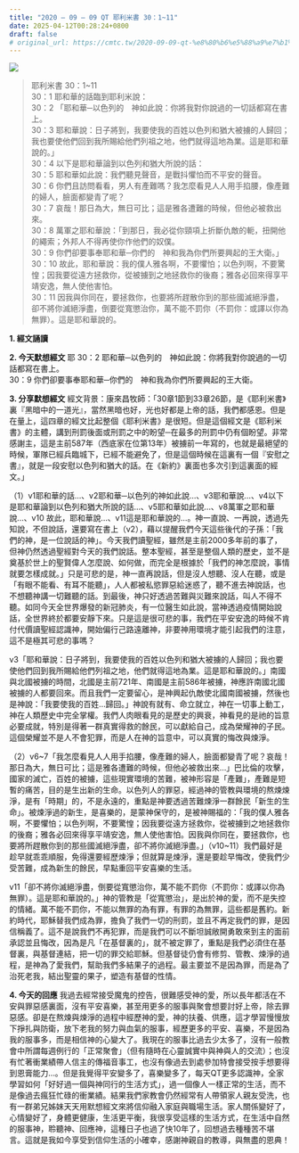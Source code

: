 ```yaml
---
title: "2020 – 09 – 09 QT 耶利米書 30：1~11"
date: 2025-04-12T00:28:24+0800
draft: false
# original_url: https://cmtc.tw/2020-09-09-qt-%e8%80%b6%e5%88%a9%e7%b1%b3%e6%9b%b8-30%ef%bc%9a111
---
```


![](/images/qt.jpg)
> 耶利米書 30：1\~11  
> 30：1 耶和華的話臨到耶利米說：  
> 30：2 「耶和華─以色列的　神如此說：你將我對你說過的一切話都寫在書上。  
> 30：3 耶和華說：日子將到，我要使我的百姓以色列和猶大被擄的人歸回；我也要使他們回到我所賜給他們列祖之地，他們就得這地為業。這是耶和華說的。」  
> 30：4 以下是耶和華論到以色列和猶大所說的話：  
> 30：5 耶和華如此說：我們聽見聲音，是戰抖懼怕而不平安的聲音。  
> 30：6 你們且訪問看看，男人有產難嗎？我怎麼看見人人用手掐腰，像產難的婦人，臉面都變青了呢？  
> 30：7 哀哉！那日為大，無日可比；這是雅各遭難的時候，但他必被救出來。  
> 30：8 萬軍之耶和華說：「到那日，我必從你頸項上折斷仇敵的軛，扭開他的繩索；外邦人不得再使你作他們的奴僕。  
> 30：9 你們卻要事奉耶和華─你們的　神和我為你們所要興起的王大衛。」  
> 30：10 故此，耶和華說：我的僕人雅各啊，不要懼怕；以色列啊，不要驚惶；因我要從遠方拯救你，從被擄到之地拯救你的後裔；雅各必回來得享平靖安逸，無人使他害怕。  
> 30：11 因我與你同在，要拯救你，也要將所趕散你到的那些國滅絕淨盡，卻不將你滅絕淨盡，倒要從寬懲治你，萬不能不罰你（不罰你：或譯以你為無罪）。這是耶和華說的。

**1. 經文誦讀**

**2.  今天默想經文**
耶 30：2 耶和華─以色列的　神如此說：你將我對你說過的一切話都寫在書上。  
30：9 你們卻要事奉耶和華─你們的　神和我為你們所要興起的王大衛。

**3. 分享默想經文**
經文背景：康來昌牧師：「30章1節到33章26節，是《耶利米書》裏『黑暗中的一道光』，當然黑暗也好，光也好都是上帝的話，我們都感恩。但是在量上，這四章的經文比起整個《耶利米書》是很短。但是這個經文是《耶利米書》的主體，講到刑罰後面或刑罰之中的盼望─在最多的刑罰中仍有個盼望。非常感謝主，這是主前587年（西底家在位第13年）被擄前一年寫的，也就是最絕望的時候，軍隊已經兵臨城下，已經不能避免了，但是這個時候在這裏有一個『安慰之書』，就是一段安慰以色列和猶大的話。在《新約》裏面也多次引到這裏面的經文。」

（1）v1耶和華的話…、v2耶和華─以色列的神如此說…、v3耶和華說…、v4以下是耶和華論到以色列和猶大所說的話…、v5耶和華如此說…、v8萬軍之耶和華說…、v10 故此，耶和華說…、v11這是耶和華說的…。神一直說、一再說，透過先知說，不但說話，還要寫在書上（v2），藉以提醒我們今天這些後代的子孫：「我們的神，是一位說話的神」。今天我們讀聖經，雖然是主前2000多年前的事了，但神仍然透過聖經對今天的我們說話。整本聖經，甚至是整個人類的歷史，並不是奠基於世上的聖賢偉人怎麼說、如何做，而完全是根據於「我們的神怎麼說，事情就要怎樣成就。」只是可悲的是，神一直再說話，但是沒人想聽、沒人在聽，或是「有眼不能看、有耳不能聽」，人人都被私慾罪惡給迷惑了，聽不進去神說話，也不想聽神講一切難聽的話。到最後，神只好透過苦難與災難來說話，叫人不得不聽。如同今天全世界爆發的新冠肺炎，有一位醫生如此說，當神透過疫情開始說話，全世界終於都要安靜下來。只是這是很可悲的事，我們在平安安逸的時候不肯付代價讀聖經認識神，開始偏行己路遠離神，非要神用環境才能引起我們的注意，這不是極其可悲的事嗎？

v3「耶和華說：日子將到，我要使我的百姓以色列和猶大被擄的人歸回；我也要使他們回到我所賜給他們列祖之地，他們就得這地為業。這是耶和華說的。」南國與北國被擄的時間，北國是主前721年、南國是主前586年被擄，神應許南國北國被擄的人都要回來。而且我們一定要留心，是神興起仇敵使北國南國被擄，然後也是神說：「我要使我的百姓…歸回。」神說有就有、命立就立，神在一切事上動工，神在人類歷史中完全掌權。我們人肉眼看見的是歷史的興衰，神看見的是祂的旨意必要成就，特別是得著一群真實得救的餘民，可以獻給自己，成為榮耀神的子民。這個榮耀並不是人不會犯罪，而是人在神的旨意中，可以真實的悔改與煉淨。

（2）v6\~7「我怎麼看見人人用手掐腰，像產難的婦人，臉面都變青了呢？哀哉！那日為大，無日可比；這是雅各遭難的時候，但他必被救出來…」巴比倫的攻擊，國家的滅亡，百姓的被擄，這些現實環境的苦難，被神形容是「產難」，產難是短暫的痛苦，目的是生出新的生命。以色列人的罪惡，經過神的管教與環境的熬煉煉淨，是有「時期」的，不是永遠的，重點是神要透過苦難煉淨一群餘民「新生的生命」。被煉淨過的新生，是喜樂的，是蒙神保守的，是被神賜福的：「我的僕人雅各啊，不要懼怕；以色列啊，不要驚惶；因我要從遠方拯救你，從被擄到之地拯救你的後裔；雅各必回來得享平靖安逸，無人使他害怕。因我與你同在，要拯救你，也要將所趕散你到的那些國滅絕淨盡，卻不將你滅絕淨盡。」（v10\~11）我們最好是趁早就乖乖順服，免得還要經歷煉淨；但就算是煉淨，還是要趁早悔改，使我們少受苦難，成為新生的餘民，早點重回平安喜樂的生活。

v11「卻不將你滅絕淨盡，倒要從寬懲治你，萬不能不罰你（不罰你：或譯以你為無罪）。這是耶和華說的。」神的管教是「從寬懲治」，是出於神的愛，而不是失控的情緒。萬不能不罰你，不能以無罪的為有罪，有罪的為無罪，這些都是舊約。新約時代，耶穌替我們成為罪，擔負了我們一切的刑罰，並且不再定我們的罪，是因信稱義了。這不是說我們不再犯罪，而是我們可以不斷坦誠敞開勇敢來到主的面前承認並且悔改，因為是凡「在基督裏的」，就不被定罪了，重點是我們必須住在基督裏，與基督連結，把一切的罪交給耶穌。但基督徒仍會有修剪、管教、煉淨的過程，是神為了愛我們，幫助我們多結果子的過程。最主要並不是因為罪，而是為了治死老我，結出聖靈的果子，塑造有基督的性情。

**4. 今天的回應**
我過去經常接受魔鬼的控告，很難感受神的愛，所以長年都活在不安與罪惡感裏面，沒有平安喜樂，甚至用更多的服事與聚會想要討好上帝，除去罪惡感。卻是在熬煉與煉淨的過程中經歷神的愛，神的扶養、供應，這才學習慢慢放下掙扎與防衛，放下老我的努力與血氣的服事，經歷更多的平安、喜樂，不是因為我的服事多，而是相信神的心變大了。我現在的服事比過去少太多了，沒有一般教會中所謂每週例行的「正常聚會」（但有隨時在心靈誠實中與神與人的交流）；也沒有忙著衝業績帶人信主的傳福音事工，也沒有像過去到處參加特會接受按手想要得到恩膏能力…。但是我覺得平安變多了，喜樂變多了，每天QT更多認識神，全家學習如何「好好過一個與神同行的生活方式」，過一個像人一樣正常的生活，而不是像過去瘋狂忙碌的衝業績。結果我們家教會仍然經常有人帶領家人親友受洗，也有一群弟兄姊妹天天用默想經文來將信仰融入家庭與職場生活。家人關係變好了，心情變好了，身體更健康，生活更平衡，我很享受這樣的生活方式，在生活中自然的服事神，聆聽神、回應神，這種日子也過了快10年了，回想過去種種苦不堪言。這就是我如今享受到信仰生活的小確幸，感謝神親自的教導，與無盡的恩典！
